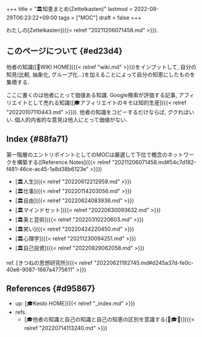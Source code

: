 +++
title = "🏛知恵まとめ(Zettelkasten)"
lastmod = 2022-08-29T06:23:22+09:00
tags = ["MOC"]
draft = false
+++

わたしの[Zettelkasten]({{< relref "20211206071458.md" >}}).


## このページについて {#ed23d4}

他者の知識([📝WIKI HOME]({{< relref "wiki.md" >}}))をインプットして, 自分の知見(比較, 抽象化, グループ化...)を加えることによって自分の知恵にしたものを集積する.

ここに書くのは他者にとって価値ある知識. Google検索が評価する記事, アフィリエイトとして売れる知識([🎓アフィリエイトのキモは知的生産]({{< relref "20220107110443.md" >}})). 他者の知識をコピーするだけならば, グクればいい. 個人的内省的な意見は他人にとって価値がない.


## Index {#88fa71}

第一階層のエントリポイントとしてのMOCは厳選して下位で概念のネットワークを構築する([Reference Notes]({{< relref "20211206071458.md#54c7d182-f481-46ce-ac45-1a8d38b6123e" >}}))

-   [🏛人生]({{< relref "20220612212959.md" >}})
-   [🏛仕事]({{< relref "20220114203056.md" >}})
-   [🏛自由]({{< relref "20220624083936.md" >}})
-   [🏛マインドセット]({{< relref "20220630093632.md" >}})
-   [🏛美と芸術]({{< relref "20220310220603.md" >}})
-   [🏛笑い]({{< relref "20220424220450.md" >}})
-   [🏛心理学]({{< relref "20211230094251.md" >}})
-   [🏛自己投資]({{< relref "20220829062058.md" >}})

ref. [きつねの思想研究所]({{< relref "20220621192745.md#d245a37d-fe0c-40e6-9087-1667a4775611" >}})


## References {#d95867}

-   up: [🎓Keido HOME]({{< relref "_index.md" >}})
-   refs.
    -   [🎓他者の知識と自己の知識と自己の知恵の区別を意識する(📝🎓🦊)]({{< relref "20220714113240.md" >}})
